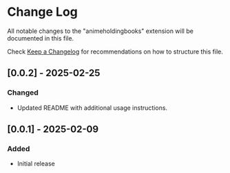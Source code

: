 # Change Log

All notable changes to the "animeholdingbooks" extension will be documented in this file.

Check [Keep a Changelog](http://keepachangelog.com/) for recommendations on how to structure this file.

## [0.0.2] - 2025-02-25
### Changed
- Updated README with additional usage instructions.

## [0.0.1] - 2025-02-09
### Added
- Initial release